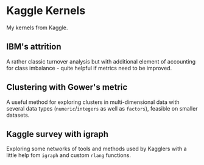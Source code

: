 # Kaggle Kernels

My kernels from Kaggle.

## IBM's attrition

A rather classic turnover analysis but with additional element of accounting for class imbalance - quite helpful if metrics need to be improved.

## Clustering with Gower's metric

A useful method for exploring clusters in multi-dimensional data with several data types (`numeric`/`integers` as well as `factors`), feasible on smaller datasets.  

## Kaggle survey with igraph

Exploring some networks of tools and methods used by Kagglers with a little help fom `igraph` and custom `rlang` functions.
